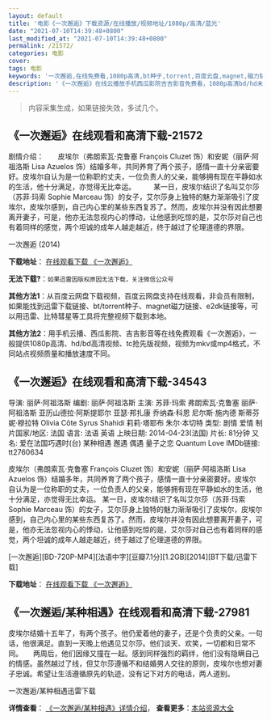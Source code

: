 ```yaml
---
layout: default
title: '电影《一次邂逅》下载资源/在线播放/视频地址/1080p/高清/蓝光'
date: "2021-07-10T14:39:48+0800"
last_modified_at: "2021-07-10T14:39:48+0800"
permalink: /21572/
categories: 电影
cover:
tags: 电影
keywords: '一次邂逅,在线免费看,1080p高清,bt种子,torrent,百度云盘,magnet,磁力链,迅雷下载资源'
description: '《一次邂逅》在线云播放手机西瓜影院吉吉影音免费看，1080p高清bd/hd未删减完整版和tc抢先枪版，mkv/mp4格式，附带bt/torrent种子、magnet/磁力链、百度云盘、网盘资源迅雷下载链接'
---
```


>内容采集生成，如果链接失效，多试几个。


## 《一次邂逅》在线观看和高清下载-21572

剧情介绍：　　皮埃尔（弗朗索瓦·克鲁塞 François Cluzet 饰）和安妮（丽萨·阿祖洛斯 Lisa Azuelos 饰）结婚多年，共同养育了两个孩子，感情一直十分亲密要好。皮埃尔自认为是一位称职的丈夫，一位负责人的父亲，能够拥有现在平静如水的生活，他十分满足，亦觉得无比幸运。  　　某一日，皮埃尔结识了名叫艾尔莎（苏菲·玛索 Sophie Marceau 饰）的女子，艾尔莎身上独特的魅力渐渐吸引了皮埃尔，皮埃尔感到，自己内心里的某些东西复苏了。然而，皮埃尔并没有因此想要离开妻子，可是，他亦无法忽视内心的悸动，让他感到吃惊的是，艾尔莎对自己也有着同样的感觉，两个坦诚的成年人越走越近，终于越过了伦理道德的界限。


一次邂逅 (2014)

**下载地址**： [在线观看下载 《一次邂逅》](https://www.btbtdy.me/btdy/dy1060.html) 


**无法下载?**：`如果迅雷因版权原因无法下载，关注微信公众号 `

**其他方法1**：从百度云网盘下载视频，百度云网盘支持在线观看，非会员有限制，如果能找到迅雷下载链接、bt/torrent种子、magnet磁力链接、e2dk链接等，可以用迅雷、比特彗星等工具将完整视频下载到本地。

**其他方法2**：用手机云播、西瓜影院、吉吉影音等在线免费观看《一次邂逅》，一般提供1080p高清、hd/bd高清视频、tc抢先版视频，视频为mkv或mp4格式，不同站点视频质量和播放速度不同。


## 《一次邂逅》在线观看和高清下载-34543

导演: 丽萨·阿祖洛斯 编剧: 丽萨·阿祖洛斯 主演: 苏菲·玛索 弗朗索瓦·克鲁塞 丽萨·阿祖洛斯 亚历山德拉·阿斯提耶尔 亚瑟·邦扎康 乔纳森·科恩 尼尔斯·施内德 斯蒂芬妮·穆拉特 Olivia Côte Syrus Shahidi 莉莉·塔耶布 朱尔·本切特 类型: 剧情 爱情 制片国家/地区: 法国 语言: 法语 英语 上映日期: 2014-04-23(法国) 片长: 81分钟 又名: 爱在法国巧遇时(台) 某种相遇 邂遇 偶遇 量子之恋 Quantum Love IMDb链接: tt2760634

皮埃尔（弗朗索瓦·克鲁塞 François Cluzet 饰）和安妮（丽萨·阿祖洛斯 Lisa Azuelos 饰）结婚多年，共同养育了两个孩子，感情一直十分亲密要好。皮埃尔自认为是一位称职的丈夫，一位负责人的父亲，能够拥有现在平静如水的生活，他十分满足，亦觉得无比幸运。 某一日，皮埃尔结识了名叫艾尔莎（苏菲·玛索 Sophie Marceau 饰）的女子，艾尔莎身上独特的魅力渐渐吸引了皮埃尔，皮埃尔感到，自己内心里的某些东西复苏了。然而，皮埃尔并没有因此想要离开妻子，可是，他亦无法忽视内心的悸动，让他感到吃惊的是，艾尔莎对自己也有着同样的感觉，两个坦诚的成年人越走越近，终于越过了伦理道德的界限。


[一次邂逅][BD-720P-MP4][法语中字][豆瓣7.1分][1.2GB][2014][BT下载/迅雷下载]

**下载地址**： [在线观看下载 《一次邂逅》](https://www.btdx8.com/torrent/une_rencontre_2014.html) 


## 《一次邂逅/某种相遇》在线观看和高清下载-27981

皮埃尔结婚十五年了，有两个孩子。他仍爱着他的妻子，还是个负责的父亲。一句话，他很满足。直到一天晚上他遇见艾尔莎。他们谈天、欢笑，一切都和日常不同。　　两周后，他们因缘又撞在一起。感到同样强烈的羁绊，他们没有隐瞒自己的情感。虽然越过了线，但艾尔莎遵循不和结婚男人交往的原则，皮埃尔也想对妻子忠诚。希望让生活遵循原先的轨迹，没有记下对方的电话，两人道别。


一次邂逅/某种相遇迅雷下载

**详情查看**： [《一次邂逅/某种相遇》详情介绍](/movie/27981/)， **查看更多**：[本站资源大全](/movie/t/all/)

